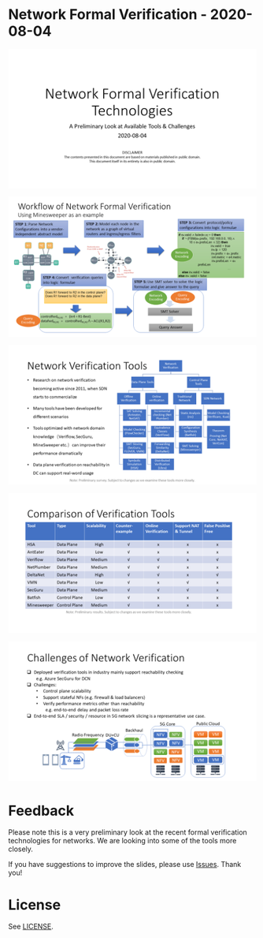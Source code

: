 # Network Formal Verification - 2020-08-04

![Slide01](img/p01.png)

![Slide02](img/p02.png)

![Slide03](img/p03.png)

![Slide04](img/p04.png)

![Slide05](img/p05.png)

# Feedback

Please note this is a very preliminary look at the recent formal verification technologies for networks. We are looking into some of the  tools more closely.

If you have suggestions to improve the slides, please use [Issues](https://github.com/beikacao/blog/issues). Thank you!

# License

See [LICENSE](../LICENSE).
